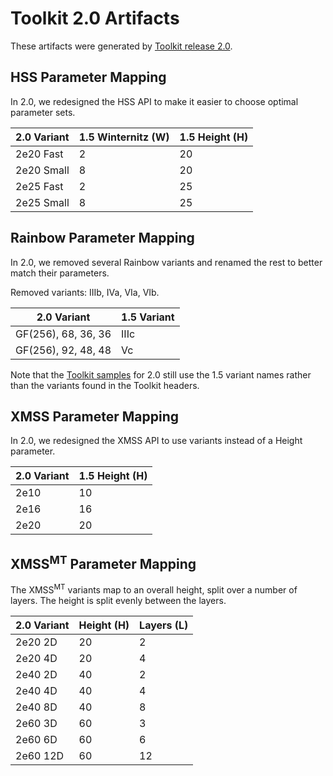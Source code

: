 # Toolkit 2.0 Artifacts

These artifacts were generated by
[Toolkit release 2.0](https://www.isara.com/toolkit/2.0/README.html).

## HSS Parameter Mapping

In 2.0, we redesigned the HSS API to make it easier to choose optimal parameter
sets.

|2.0 Variant|1.5 Winternitz (W)|1.5 Height (H)|
|-----------|------------------|--------------|
|2e20 Fast  |2                 |20            |
|2e20 Small |8                 |20            |
|2e25 Fast  |2                 |25            |
|2e25 Small |8                 |25            |

## Rainbow Parameter Mapping

In 2.0, we removed several Rainbow variants and renamed the rest to better
match their parameters.

Removed variants: IIIb, IVa, VIa, VIb.

|2.0 Variant         |1.5 Variant|
|--------------------|-----------|
|GF(256), 68, 36, 36 |IIIc       |
|GF(256), 92, 48, 48 |Vc         |

Note that the [Toolkit samples](https://github.com/isaracorp/Toolkit-Samples)
for 2.0 still use the 1.5 variant names rather than the variants found in the
Toolkit headers.

## XMSS Parameter Mapping

In 2.0, we redesigned the XMSS API to use variants instead of a Height
parameter.

|2.0 Variant|1.5 Height (H)|
|-----------|--------------|
|2e10       |10            |
|2e16       |16            |
|2e20       |20            |

## XMSS<sup>MT</sup> Parameter Mapping

The XMSS<sup>MT</sup> variants map to an overall height, split over a number
of layers. The height is split evenly between the layers.

|2.0 Variant|Height (H)|Layers (L)|
|-----------|----------|----------|
|2e20 2D    |20        |2         |
|2e20 4D    |20        |4         |
|2e40 2D    |40        |2         |
|2e40 4D    |40        |4         |
|2e40 8D    |40        |8         |
|2e60 3D    |60        |3         |
|2e60 6D    |60        |6         |
|2e60 12D   |60        |12        |

